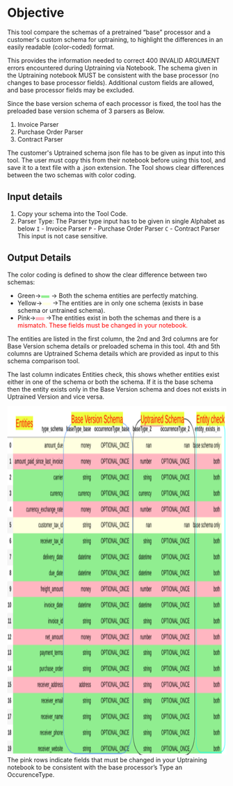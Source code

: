 # Objective
This tool compare the schemas of a pretrained “base” processor and a customer's custom schema for uptraining, to highlight the differences in an easily readable (color-coded) format.

This provides the information needed to correct 400 INVALID ARGUMENT errors encountered during Uptraining via Notebook. The schema given in the Uptraining notebook MUST be consistent with the base processor (no changes to base processor fields).  Additional custom fields are allowed, and base processor fields may be excluded.


Since the base version schema of each processor is fixed, the tool has the preloaded base version schema of 3 parsers as Below.
1. Invoice Parser
2. Purchase Order Parser
3. Contract Parser


The customer's Uptrained schema json file has to be given as input into this tool.  The user must copy this from their notebook before using this tool, and save it to a text file with a .json extension.
The Tool shows clear differences between the two schemas with color coding.

## Input details
1. Copy your schema into the Tool Code.
2. Parser Type: The Parser type input has to be given in single Alphabet as below
    `I` - Invoice Parser
    `P` - Purchase Order Parser
    `C` - Contract Parser
        This input is not case sensitive.

## Output Details
The color coding is defined to show the clear difference between two schemas:  
* Green→<img src="./images/green.png" width=20 height=7> </img>→ Both the schema entities are perfectly matching.  
* Yellow→<img src="./images/yellow.png" width=20 height=7> </img>→The entities are in only one schema (exists in base schema or untrained schema).  
* Pink→<img src="./images/pink.png" width=20 height=7> </img>→The entities exist in both the schemas and there is a <font color="red">mismatch. These fields must be changed in your notebook.</font>  

The entities are listed in the first column, the 2nd and 3rd columns are for Base Version schema details or preloaded schema in this tool. 4th and 5th columns are Uptrained Schema details which are provided as input to this schema comparison tool.

The last column indicates Entities check, this shows whether entities exist either in one of the schema or both the schema. If it is the base schema then the entity exists only in the Base Version schema and does not exists in Uptrained Version and vice versa.


<img src='./images/schema_comparasion.png' width=1000 height=800></img>  
The pink rows indicate fields that must be changed in your Uptraining notebook to be consistent with the base processor’s Type an OccurenceType.
